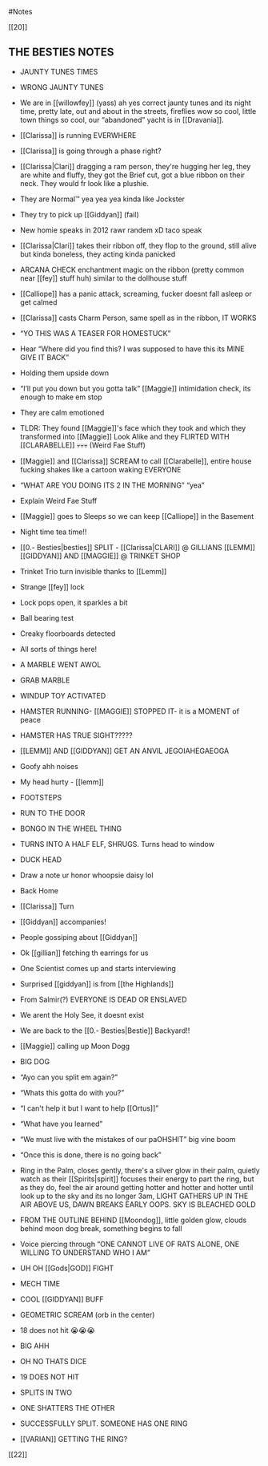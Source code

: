 #Notes 

[[20]]
## THE BESTIES NOTES

-   JAUNTY TUNES TIMES
    
-   WRONG JAUNTY TUNES
    
-   We are in [[willowfey]] (yass) ah yes correct jaunty tunes and its night time, pretty late, out and about in the streets, fireflies wow so cool, little town things so cool, our “abandoned” yacht is in [[Dravania]].
    
-   [[Clarissa]] is running EVERWHERE
    
-   [[Clarissa]] is going through a phase right?
    
-   [[Clarissa|Clari]] dragging a ram person, they're hugging her leg, they are white and fluffy, they got the Brief cut, got a blue ribbon on their neck. They would fr look like a plushie.
    
-   They are Normal™️ yea yea yea kinda like Jockster
    
-   They try to pick up [[Giddyan]] (fail)
    
-   New homie speaks in 2012 rawr randem xD taco speak
    
-   [[Clarissa|Clari]] takes their ribbon off, they flop to the ground, still alive but kinda boneless, they acting kinda panicked
    
-   ARCANA CHECK enchantment magic on the ribbon (pretty common near [[fey]] stuff huh) similar to the dollhouse stuff
    
-   [[Calliope]] has a panic attack, screaming, fucker doesnt fall asleep or get calmed
    
-   [[Clarissa]] casts Charm Person, same spell as in the ribbon, IT WORKS
    
-   “YO THIS WAS A TEASER FOR HOMESTUCK”
    
-   Hear “Where did you find this? I was supposed to have this its MINE GIVE IT BACK”
    
-   Holding them upside down
    
-   “I’ll put you down but you gotta talk” [[Maggie]] intimidation check, its enough to make em stop
    
-   They are calm emotioned
    
-   TLDR: They found [[Maggie]]'s face which they took and which they transformed into [[Maggie]] Look Alike and they FLIRTED WITH [[CLARABELLE]] 💀💀💀 (Weird Fae Stuff)
    
-   [[Maggie]] and [[Clarissa]] SCREAM to call [[Clarabelle]], entire house fucking shakes like a cartoon waking EVERYONE
    
-   “WHAT ARE YOU DOING ITS 2 IN THE MORNING” “yea”
    
-   Explain Weird Fae Stuff
    
-   [[Maggie]] goes to Sleeps so we can keep [[Calliope]] in the Basement
    
-   Night time tea time!!
    
-   [[0.- Besties|besties]] SPLIT - [[Clarissa|CLARI]] @ GILLIANS [[LEMM]] [[GIDDYAN]] AND [[MAGGIE]] @ TRINKET SHOP
    
-   Trinket Trio turn invisible thanks to [[Lemm]]
    
-   Strange [[fey]] lock
    
-   Lock pops open, it sparkles a bit
    
-   Ball bearing test
    
-   Creaky floorboards detected
    
-   All sorts of things here!
    
-   A MARBLE WENT AWOL
    
-   GRAB MARBLE
    
-   WINDUP TOY ACTIVATED
    
-   HAMSTER RUNNING- [[MAGGIE]] STOPPED IT- it is a MOMENT of peace
    
-   HAMSTER HAS TRUE SIGHT?????
    
-   [[LEMM]] AND [[GIDDYAN]] GET AN ANVIL JEGOIAHEGAEOGA
    
-   Goofy ahh noises
    
-   My head hurty - [[lemm]]
    
-   FOOTSTEPS
    
-   RUN TO THE DOOR
    
-   BONGO IN THE WHEEL THING
    
-   TURNS INTO A HALF ELF, SHRUGS. Turns head to window
    
-   DUCK HEAD
    
-   Draw a note ur honor whoopsie daisy lol
    
-   Back Home
    
-   [[Clarissa]] Turn
    
-   [[Giddyan]] accompanies!
    
-   People gossiping about [[Giddyan]]
    
-   Ok [[gillian]] fetching th earrings for us
    
-   One Scientist comes up and starts interviewing
    
-   Surprised [[giddyan]] is from [[the Highlands]]
    
-   From Salmir(?) EVERYONE IS DEAD OR ENSLAVED
    
-   We arent the Holy See, it doesnt exist
    
-   We are back to the [[0.- Besties|Bestie]] Backyard!!
    
-   [[Maggie]] calling up Moon Dogg
    
-   BIG DOG 
    
-   “Ayo can you split em again?” 
    
-   “Whats this gotta do with you?”
    
-   “I can't help it but I want to help [[Ortus]]”
    
-   “What have you learned”
    
-   “We must live with the mistakes of our paOHSHIT” big vine boom
    
-   “Once this is done, there is no going back”
    
-   Ring in the Palm, closes gently, there's a silver glow in their palm, quietly watch as their [[Spirits|spirit]] focuses their energy to part the ring, but as they do, feel the air around getting hotter and hotter and hotter until look up to the sky and its no longer 3am, LIGHT GATHERS UP IN THE AIR ABOVE US, DAWN BREAKS EARLY OOPS. SKY IS BLEACHED GOLD
    
-   FROM THE OUTLINE BEHIND [[Moondog]], little golden glow, clouds behind moon dog break, something begins to fall
    
-   Voice piercing through “ONE CANNOT LIVE OF RATS ALONE, ONE WILLING TO UNDERSTAND WHO I AM”
    
-   UH OH [[Gods|GOD]] FIGHT
    
-   MECH TIME
    
-   COOL [[GIDDYAN]] BUFF
    
-   GEOMETRIC SCREAM (orb in the center)
    
-   18 does not hit 😭😭😭
    
-   BIG AHH
    
-   OH NO THATS DICE
    
-   19 DOES NOT HIT
    
-   SPLITS IN TWO
    
-   ONE SHATTERS THE OTHER
    
-   SUCCESSFULLY SPLIT. SOMEONE HAS ONE RING
    
-   [[VARIAN]] GETTING THE RING?

[[22]]
